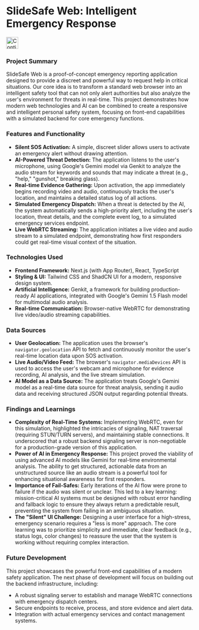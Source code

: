 # SlideSafe Web: Intelligent Emergency Response


<a href="https://studio.firebase.google.com/import?url=https%3A%2F%2Fgithub.com%2Fthejas-dev%2Fvibe-sos">
  <picture>
    <source
      media="(prefers-color-scheme: dark)"
      srcset="https://cdn.firebasestudio.dev/btn/continue_dark_32.svg">
    <source
      media="(prefers-color-scheme: light)"
      srcset="https://cdn.firebasestudio.dev/btn/continue_light_32.svg">
    <img
      height="32"
      alt="Continue in Firebase Studio"
      src="https://cdn.firebasestudio.dev/btn/continue_blue_32.svg">
  </picture>
</a>


### Project Summary

SlideSafe Web is a proof-of-concept emergency reporting application designed to provide a discreet and powerful way to request help in critical situations. Our core idea is to transform a standard web browser into an intelligent safety tool that can not only alert authorities but also analyze the user's environment for threats in real-time. This project demonstrates how modern web technologies and AI can be combined to create a responsive and intelligent personal safety system, focusing on front-end capabilities with a simulated backend for core emergency functions.

### Features and Functionality

*   **Silent SOS Activation:** A simple, discreet slider allows users to activate an emergency alert without drawing attention.
*   **AI-Powered Threat Detection:** The application listens to the user's microphone, using Google's Gemini model via Genkit to analyze the audio stream for keywords and sounds that may indicate a threat (e.g., "help," "gunshot," breaking glass).
*   **Real-time Evidence Gathering:** Upon activation, the app immediately begins recording video and audio, continuously tracks the user's location, and maintains a detailed status log of all actions.
*   **Simulated Emergency Dispatch:** When a threat is detected by the AI, the system automatically sends a high-priority alert, including the user's location, threat details, and the complete event log, to a simulated emergency services endpoint.
*   **Live WebRTC Streaming:** The application initiates a live video and audio stream to a simulated endpoint, demonstrating how first responders could get real-time visual context of the situation.

### Technologies Used

*   **Frontend Framework:** Next.js (with App Router), React, TypeScript
*   **Styling & UI:** Tailwind CSS and ShadCN UI for a modern, responsive design system.
*   **Artificial Intelligence:** Genkit, a framework for building production-ready AI applications, integrated with Google's Gemini 1.5 Flash model for multimodal audio analysis.
*   **Real-time Communication:** Browser-native WebRTC for demonstrating live video/audio streaming capabilities.

### Data Sources

*   **User Geolocation:** The application uses the browser's `navigator.geolocation` API to fetch and continuously monitor the user's real-time location data upon SOS activation.
*   **Live Audio/Video Feed:** The browser's `navigator.mediaDevices` API is used to access the user's webcam and microphone for evidence recording, AI analysis, and the live stream simulation.
*   **AI Model as a Data Source:** The application treats Google's Gemini model as a real-time data source for threat analysis, sending it audio data and receiving structured JSON output regarding potential threats.

### Findings and Learnings

*   **Complexity of Real-Time Systems:** Implementing WebRTC, even for this simulation, highlighted the intricacies of signaling, NAT traversal (requiring STUN/TURN servers), and maintaining stable connections. It underscored that a robust backend signaling server is non-negotiable for a production-grade version of this application.
*   **Power of AI in Emergency Response:** This project proved the viability of using advanced AI models like Gemini for real-time environmental analysis. The ability to get structured, actionable data from an unstructured source like an audio stream is a powerful tool for enhancing situational awareness for first responders.
*   **Importance of Fail-Safes:** Early iterations of the AI flow were prone to failure if the audio was silent or unclear. This led to a key learning: mission-critical AI systems must be designed with robust error handling and fallback logic to ensure they always return a predictable result, preventing the system from failing in an ambiguous situation.
*   **The "Silent" UI Challenge:** Designing a user interface for a high-stress, emergency scenario requires a "less is more" approach. The core learning was to prioritize simplicity and immediate, clear feedback (e.g., status logs, color changes) to reassure the user that the system is working without requiring complex interaction.

### Future Development

This project showcases the powerful front-end capabilities of a modern safety application. The next phase of development will focus on building out the backend infrastructure, including:

*   A robust signaling server to establish and manage WebRTC connections with emergency dispatch centers.
*   Secure endpoints to receive, process, and store evidence and alert data.
*   Integration with actual emergency services and contact management systems.
